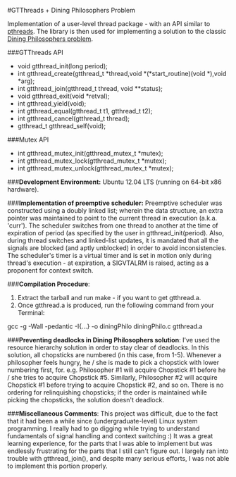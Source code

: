 #GTThreads + Dining Philosophers Problem

Implementation of a user-level thread package - with an API similar to [pthreads](http://man7.org/linux/man-pages/man7/pthreads.7.html). The library is then used for implementing a solution to the classic [Dining Philosophers problem](http://en.wikipedia.org/wiki/Dining_philosophers_problem).


###GTThreads API
  * void gtthread\_init(long period);
  * int  gtthread\_create(gtthread\_t \*thread,void \*(\*start_routine)(void \*),void \*arg);
  * int  gtthread\_join(gtthread\_t thread, void \*\*status);
  * void gtthread\_exit(void \*retval);
  * int  gtthread\_yield(void);
  * int  gtthread\_equal(gtthread\_t t1, gtthread\_t t2);
  * int  gtthread\_cancel(gtthread\_t thread);
  * gtthread\_t gtthread\_self(void);

###Mutex API
  * int  gtthread\_mutex\_init(gtthread\_mutex\_t \*mutex);
  * int  gtthread\_mutex\_lock(gtthread\_mutex\_t \*mutex);
  * int  gtthread\_mutex\_unlock(gtthread\_mutex\_t \*mutex);

###**Development Environment:** 
Ubuntu 12.04 LTS (running on 64-bit x86 hardware).

###**Implementation of preemptive scheduler:**
Preemptive scheduler was constructed using a doubly linked list; wherein the data structure, an extra pointer was maintained to point to the current thread in execution (a.k.a. 'curr'). The scheduler switches from one thread to another at the time of expiration of period (as specified by the user in gtthread_init(period). Also, during thread switches and linked-list updates, it is mandated that all the signals are blocked (and aptly unblocked) in order to avoid inconsistencies. The scheduler's timer is a virtual timer and is set in motion only during thread's execution - at expiration, a SIGVTALRM is raised, acting as a proponent for context switch.

###**Compilation Procedure**:
1. Extract the tarball and run make - if you want to get gtthread.a.
2. Once gtthread.a is produced, run the following command from your Terminal:
  
  gcc -g -Wall -pedantic -I{...} -o diningPhilo diningPhilo.c gtthread.a

###**Preventing deadlocks in Dining Philosophers solution**:
I've used the resource hierarchy solution in order to stay clear of deadlocks. In this solution, all chopsticks are numbered (in this case, from 1-5). Whenever a philosopher feels hungry, he / she is made to pick a chopstick with lower numbering first, for. e.g. Philosopher #1 will acquire Chopstick #1 before he / she tries to acquire Chopstick #5. Similarly, Philosopher #2 will acquire Chopstick #1 before trying to acquire Chopstick #2, and so on. There is no ordering for relinquishing chopsticks; if the order is maintained while picking the chopsticks, the solution doesn't deadlock.

###**Miscellaneous Comments**:
This project was difficult, due to the fact that it had been a while since (undergraduate-level) Linux system programming. I really had to go digging while trying to understand fundamentals of signal handling and context switching :) It was a great learning experience, for the parts that I was able to implement but was endlessly frustrating for the parts that I still can't figure out. I largely ran into trouble with gtthread_join(), and despite many serious efforts, I was not able to implement this portion properly. 



